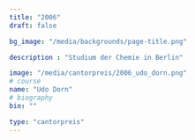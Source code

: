 ```yaml
---
title: "2006"
draft: false

bg_image: "/media/backgrounds/page-title.png"

description : "Studium der Chemie in Berlin"

image: "/media/cantorpreis/2006_udo_dorn.png"
# course
name: "Udo Dorn"
# biography
bio: ""

type: "cantorpreis"
---
```

